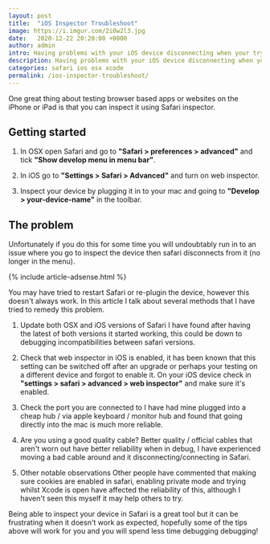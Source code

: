 ```yaml
---
layout: post
title:  "iOS Inspector Troubleshoot"
image: https://i.imgur.com/2i0w2l3.jpg
date:   2020-12-22 20:20:00 +0000
author: admin
intro: Having problems with your iOS device disconnecting when your trying to inspect with Safari? in this post we list what could be the cause and how to fix it.
description: Having problems with your iOS device disconnecting when your trying to inspect with Safari? in this post we list what could be the cause and how to fix it.
categories: safari ios osx xcode
permalink: /ios-inspector-troubleshoot/
---
```


One great thing about testing browser based apps or websites on the iPhone or iPad is that you can inspect it using Safari inspector.

## Getting started

1. In OSX open Safari and go to **"Safari > preferences > advanced"** and tick **"Show develop menu in menu bar"**.

2. In iOS go to **"Settings > Safari > Advanced"** and turn on web inspector.

3. Inspect your device by plugging it in to your mac and going to **"Develop > your-device-name"** in the toolbar.

## The problem

Unfortunately if you do this for some time you will undoubtably run in to an issue where you go to inspect the device then safari disconnects from it (no longer in the menu).

{% include article-adsense.html %}

You may have tried to restart Safari or re-plugin the device, however this doesn't always work.
In this article I talk about several methods that I have tried to remedy this problem.

1. Update both OSX and iOS versions of Safari
   I have found after having the latest of both versions it started working, this could be down to debugging incompatibilities between safari versions.

2. Check that web inspector in iOS is enabled,
   it has been known that this setting can be switched off after an upgrade or perhaps your testing on a different device and forgot to enable it.
   On your iOS device check in **"settings > safari > advanced > web inspector"** and make sure it's enabled.

3. Check the port you are connected to
   I have had mine plugged into a cheap hub / via apple keyboard / monitor hub and found that going directly into the mac is much more reliable.

4. Are you using a good quality cable?
   Better quality / official cables that aren't worn out have better reliability when in debug, I have experienced moving a bad cable around and it disconnecting/connecting in Safari.

5. Other notable observations
   Other people have commented that making sure cookies are enabled in safari, enabling private mode and trying whilst Xcode is open have affected the reliability of this, although I haven't seen this myself it may help others to try.

Being able to inspect your device in Safari is a great tool but it can be frustrating when it doesn't work as expected, hopefully some of the tips above will work for you and you will spend less time debugging debugging!
